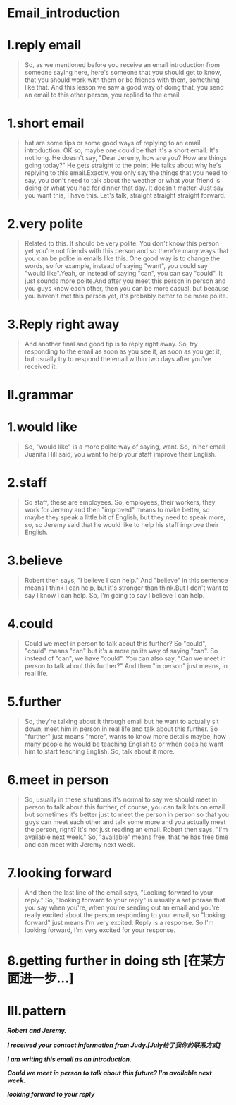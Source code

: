 # Email_introduction
# I.reply email
> So, as we mentioned before you receive an email introduction from someone saying here, here's someone that you should get to know, that you should work with them or be friends with them, something like that. And this lesson we saw a good way of doing that, you send an email to this other person, you replied to the email.

# 1.short email
> hat are some tips or some good ways of replying to an email introduction. OK so, maybe one could be that it's a short email. It's not long. He doesn't say, "Dear Jeremy, how are you? How are things going today?" He gets straight to the point. He talks about why he's replying to this email.Exactly, you only say the things that you need to say, you don't need to talk about the weather or what your friend is doing or what you had for dinner that day. It doesn't matter. Just say you want this, I have this. Let's talk, straight straight straight forward.

# 2.very polite
> Related to this. It should be very polite. You don't know this person yet you're not friends with this person and so there're many ways that you can be polite in emails like this. One good way is to change the words, so for example, instead of saying "want", you could say "would like".Yeah, or instead of saying "can", you can say "could". It just sounds more polite.And after you meet this person in person and you guys know each other, then you can be more casual, but because you haven't met this person yet, it's probably better to be more polite.

# 3.Reply right away
> And another final and good tip is to reply right away. So, try responding to the email as soon as you see it, as soon as you get it, but usually try to respond the email within two days after you've received it.

# II.grammar
# 1.would like
>  So, "would like" is a more polite way of saying, want. So, in her email Juanita Hill said, you want to help your staff improve their English.

# 2.staff
> So staff, these are employees. So, employees, their workers, they work for Jeremy and then "improved" means to make better, so maybe they speak a little bit of English, but they need to speak more, so, so Jeremy said that he would like to help his staff improve their English.

# 3.believe
> Robert then says, "I believe I can help." And "believe" in this sentence means I think I can help, but it's stronger than think.But I don't want to say I know I can help. So, I'm going to say I believe I can help.

# 4.could
> Could we meet in person to talk about this further? So "could", "could" means "can" but it's a more polite way of saying "can". So instead of "can", we have "could". You can also say, "Can we meet in person to talk about this further?" And then "in person" just means, in real life.

# 5.further
> So, they're talking about it through email but he want to actually sit down, meet him in person in real life and talk about this further. So "further" just means "more", wants to know more details maybe, how many people he would be teaching English to or when does he want him to start teaching English. So, talk about it more.

# 6.meet in person
> So, usually in these situations it's normal to say we should meet in person to talk about this further, of course, you can talk lots on email but sometimes it's better just to meet the person in person so that you guys can meet each other and talk some more and you actually meet the person, right? It's not just reading an email. Robert then says, "I'm available next week." So, "available" means free, that he has free time and can meet with Jeremy next week.

# 7.looking forward
> And then the last line of the email says, "Looking forward to your reply." So, "looking forward to your reply" is usually a set phrase that you say when you're, when you're sending out an email and you're really excited about the person responding to your email, so "looking forward" just means I'm very excited. Reply is a response. So I'm looking forward, I'm very excited for your response.

# 8.getting further in doing sth [在某方面进一步...]

# III.pattern
***Robert and Jeremy.***

***I received your contact information from Judy.[July给了我你的联系方式]***

***I am writing this email as an introduction.***

***Could we meet in person to talk about this future? I'm available next week.***

***looking forward to your reply***































